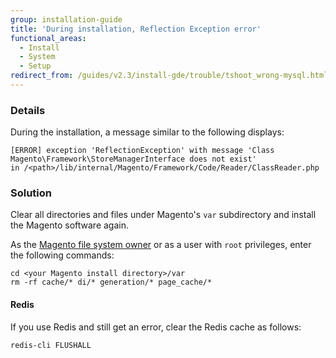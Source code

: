 ```yaml
---
group: installation-guide
title: 'During installation, Reflection Exception error'
functional_areas:
  - Install
  - System
  - Setup
redirect_from: /guides/v2.3/install-gde/trouble/tshoot_wrong-mysql.html
---
```


### Details

During the installation, a  message similar to the following displays: 

```
[ERROR] exception 'ReflectionException' with message 'Class Magento\Framework\StoreManagerInterface does not exist' 
in /<path>/lib/internal/Magento/Framework/Code/Reader/ClassReader.php
```

### Solution

Clear all directories and files under Magento's `var` subdirectory and install the Magento software again.

As the [Magento file system owner]({{page.baseurl}}/install/getting-started/file-system-ownership-permissions.html) or as a user with `root` privileges, enter the following commands:

```
cd <your Magento install directory>/var
rm -rf cache/* di/* generation/* page_cache/*
```

#### Redis

If you use Redis and still get an error, clear the Redis cache as follows:

```bash
redis-cli FLUSHALL
```


